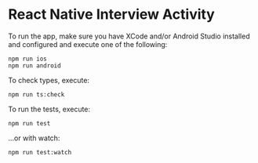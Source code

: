 React Native Interview Activity
===============================

To run the app, make sure you have XCode and/or Android Studio installed and
configured and execute one of the following:

```shell
npm run ios
npm run android
```

To check types, execute:

```shell
npm run ts:check
```

To run the tests, execute:

```shell
npm run test
```

...or with watch:

```shell
npm run test:watch
```
